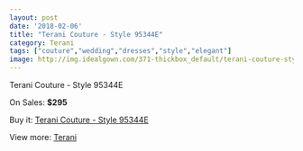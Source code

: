 ```yaml
---
layout: post
date: '2018-02-06'
title: "Terani Couture - Style 95344E"
category: Terani
tags: ["couture","wedding","dresses","style","elegant"]
image: http://img.idealgown.com/371-thickbox_default/terani-couture-style-95344e.jpg
---
```

Terani Couture - Style 95344E

On Sales: **$295**
<a href="https://www.idealgown.com/en/terani/126-terani-couture-style-95344e.html"><amp-img layout="responsive" width="600" height="600" src="//img.idealgown.com/371-thickbox_default/terani-couture-style-95344e.jpg" alt="Terani Couture - Style 95344E 0" /></a>
<a href="https://www.idealgown.com/en/terani/126-terani-couture-style-95344e.html"><amp-img layout="responsive" width="600" height="600" src="//img.idealgown.com/372-thickbox_default/terani-couture-style-95344e.jpg" alt="Terani Couture - Style 95344E 1" /></a>

Buy it: [Terani Couture - Style 95344E](https://www.idealgown.com/en/terani/126-terani-couture-style-95344e.html "Terani Couture - Style 95344E")

View more: [Terani](https://www.idealgown.com/en/4-terani "Terani")